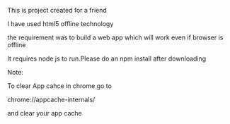 This is project created for a friend 

I have used html5 offline technology

the requirement was to build a web app which will work even if browser is offline

It requires node js to run.Please do an npm install after downloading

Note:

To clear App cahce in chrome go to 

chrome://appcache-internals/

and clear your app cache
